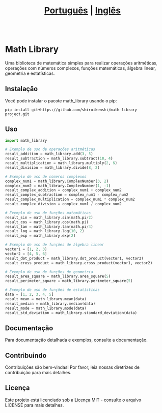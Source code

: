 # <div align="center"><a href="/README.md">Português</a> | <a href="/README_EN.md">Inglês</a></div>
<br><br>

# Math Library

Uma biblioteca de matemática simples para realizar operações aritméticas, operações com números complexos, funções matemáticas, álgebra linear, geometria e estatísticas.

## Instalação

Você pode instalar o pacote math_library usando o pip:

```terminal
pip install git+https://github.com/shiroikenshi/math-library-project.git
```

## Uso

```python
import math_library

# Exemplo de uso de operações aritméticas
result_addition = math_library.add(3, 5)
result_subtraction = math_library.subtract(10, 4)
result_multiplication = math_library.multiply(2, 6)
result_division = math_library.divide(8, 2)

# Exemplo de uso de números complexos
complex_num1 = math_library.ComplexNumber(3, 2)
complex_num2 = math_library.ComplexNumber(1, -1)
result_complex_addition = complex_num1 + complex_num2
result_complex_subtraction = complex_num1 - complex_num2
result_complex_multiplication = complex_num1 * complex_num2
result_complex_division = complex_num1 / complex_num2

# Exemplo de uso de funções matemáticas
result_sin = math_library.sin(math.pi/2)
result_cos = math_library.cos(math.pi)
result_tan = math_library.tan(math.pi/4)
result_log = math_library.log(10, 2)
result_exp = math_library.exp(2)

# Exemplo de uso de funções de álgebra linear
vector1 = [1, 2, 3]
vector2 = [4, 5, 6]
result_dot_product = math_library.dot_product(vector1, vector2)
result_cross_product = math_library.cross_product(vector1, vector2)

# Exemplo de uso de funções de geometria
result_area_square = math_library.area_square(5)
result_perimeter_square = math_library.perimeter_square(5)

# Exemplo de uso de funções de estatísticas
data = [1, 2, 3, 4, 5]
result_mean = math_library.mean(data)
result_median = math_library.median(data)
result_mode = math_library.mode(data)
result_std_deviation = math_library.standard_deviation(data)
```

## Documentação

Para documentação detalhada e exemplos, consulte a documentação.

## Contribuindo

Contribuições são bem-vindas! Por favor, leia nossas diretrizes de contribuição para mais detalhes.

## Licença

Este projeto está licenciado sob a Licença MIT - consulte o arquivo LICENSE para mais detalhes.